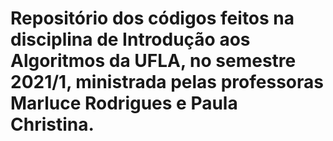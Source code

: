 # Repositório dos códigos feitos na disciplina de Introdução aos Algoritmos da UFLA, no semestre 2021/1, ministrada pelas professoras Marluce Rodrigues e Paula Christina. 
